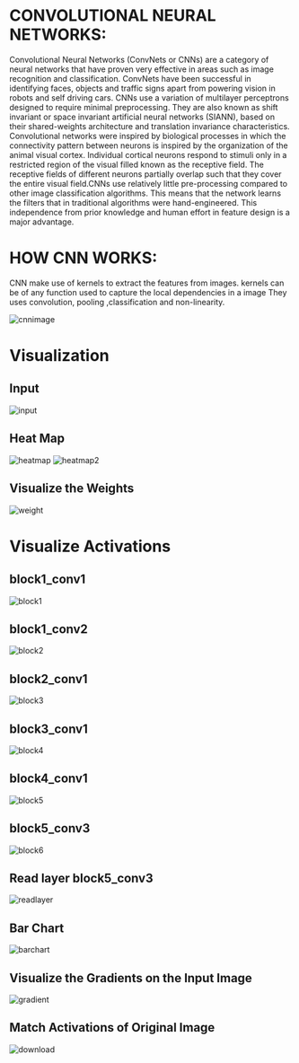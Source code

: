 # CONVOLUTIONAL NEURAL NETWORKS:   

Convolutional Neural Networks (ConvNets or CNNs) are a category of neural networks that have proven very effective in areas such as image recognition and classification. ConvNets have been successful in identifying faces, objects and traffic signs apart from powering vision in robots and self driving cars. 
CNNs use a variation of multilayer perceptrons designed to require minimal preprocessing. They are also known as shift invariant or space invariant artificial neural networks (SIANN), based on their shared-weights architecture and translation invariance characteristics. Convolutional networks were inspired by biological processes in which the connectivity pattern between neurons is inspired by the organization of the animal visual cortex. Individual cortical neurons respond to stimuli only in a restricted region of the visual filled known as the receptive field. The receptive fields of different neurons partially overlap such that they cover the entire visual field.CNNs use relatively little pre-processing compared to other image classification algorithms. This means that the network learns the filters that in traditional algorithms were hand-engineered. This independence from prior knowledge and human effort in feature design is a major advantage.

 # HOW CNN WORKS:    
 CNN make use of kernels to extract the features from images.
 kernels can be of any function used to capture the local dependencies in a image 
 They uses convolution, pooling ,classification and non-linearity. 
 
 ![cnnimage](https://user-images.githubusercontent.com/23000971/33507604-9d9611b6-d71b-11e7-8a16-67064742b08d.png)

# Visualization

## Input

![input](https://user-images.githubusercontent.com/23000971/33507947-a70fd00e-d71d-11e7-96ff-226d013b485b.JPG)

## Heat Map

![heatmap](https://user-images.githubusercontent.com/23000971/33507945-a6a93272-d71d-11e7-97bd-6221f21395e9.JPG)
![heatmap2](https://user-images.githubusercontent.com/23000971/33507946-a6dbebfe-d71d-11e7-937e-bb5ba3f6fdef.JPG)

## Visualize the Weights

![weight](https://user-images.githubusercontent.com/23000971/33507949-a77284ec-d71d-11e7-97dd-6e2181b46bf3.JPG)

# Visualize Activations

## block1_conv1

![block1](https://user-images.githubusercontent.com/23000971/33507937-a502fb2e-d71d-11e7-844a-b28bdf9782c6.JPG)

## block1_conv2

![block2](https://user-images.githubusercontent.com/23000971/33507938-a534c6cc-d71d-11e7-97bb-26b5aa212d5f.JPG)

## block2_conv1
![block3](https://user-images.githubusercontent.com/23000971/33507939-a5622f90-d71d-11e7-9929-0a01791130a5.JPG)

## block3_conv1
![block4](https://user-images.githubusercontent.com/23000971/33507940-a591cdea-d71d-11e7-9f2b-751c524d45a1.JPG)

## block4_conv1
![block5](https://user-images.githubusercontent.com/23000971/33507941-a5bdea74-d71d-11e7-9ef7-96572cd244fd.JPG)

## block5_conv3
![block6](https://user-images.githubusercontent.com/23000971/33507942-a5ee0664-d71d-11e7-9a4d-298855b6531a.JPG)

## Read layer block5_conv3
![readlayer](https://user-images.githubusercontent.com/23000971/33507948-a7410778-d71d-11e7-8bb0-0717de0ce7df.JPG)

## Bar Chart

![barchart](https://user-images.githubusercontent.com/23000971/33507936-a4ca8adc-d71d-11e7-99cd-6e605c9977ce.JPG)

## Visualize the Gradients on the Input Image

![gradient](https://user-images.githubusercontent.com/23000971/33507944-a67ab51e-d71d-11e7-9fd4-8346780e62fb.JPG)

## Match Activations of Original Image

![download](https://user-images.githubusercontent.com/23000971/33508260-50cc2560-d71f-11e7-97d8-e5615ca4de6c.png)
